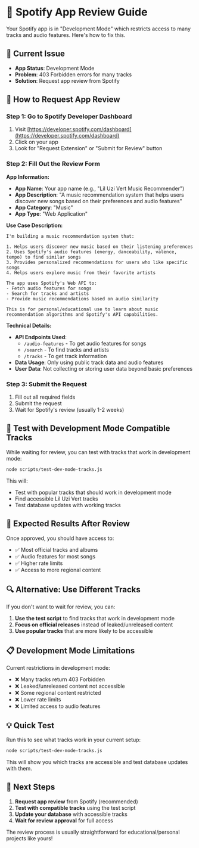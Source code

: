 # 🎵 Spotify App Review Guide

Your Spotify app is in "Development Mode" which restricts access to many tracks and audio features. Here's how to fix this.

## 🚨 **Current Issue**

- **App Status**: Development Mode
- **Problem**: 403 Forbidden errors for many tracks
- **Solution**: Request app review from Spotify

## 🔧 **How to Request App Review**

### **Step 1: Go to Spotify Developer Dashboard**

1. Visit [https://developer.spotify.com/dashboard](https://developer.spotify.com/dashboard)
2. Click on your app
3. Look for "Request Extension" or "Submit for Review" button

### **Step 2: Fill Out the Review Form**

**App Information:**
- **App Name**: Your app name (e.g., "Lil Uzi Vert Music Recommender")
- **App Description**: "A music recommendation system that helps users discover new songs based on their preferences and audio features"
- **App Category**: "Music"
- **App Type**: "Web Application"

**Use Case Description:**
```
I'm building a music recommendation system that:

1. Helps users discover new music based on their listening preferences
2. Uses Spotify's audio features (energy, danceability, valence, tempo) to find similar songs
3. Provides personalized recommendations for users who like specific songs
4. Helps users explore music from their favorite artists

The app uses Spotify's Web API to:
- Fetch audio features for songs
- Search for tracks and artists
- Provide music recommendations based on audio similarity

This is for personal/educational use to learn about music recommendation algorithms and Spotify's API capabilities.
```

**Technical Details:**
- **API Endpoints Used**: 
  - `/audio-features` - To get audio features for songs
  - `/search` - To find tracks and artists
  - `/tracks` - To get track information
- **Data Usage**: Only using public track data and audio features
- **User Data**: Not collecting or storing user data beyond basic preferences

### **Step 3: Submit the Request**

1. Fill out all required fields
2. Submit the request
3. Wait for Spotify's review (usually 1-2 weeks)

## 🧪 **Test with Development Mode Compatible Tracks**

While waiting for review, you can test with tracks that work in development mode:

```bash
node scripts/test-dev-mode-tracks.js
```

This will:
- Test with popular tracks that should work in development mode
- Find accessible Lil Uzi Vert tracks
- Test database updates with working tracks

## 🎯 **Expected Results After Review**

Once approved, you should have access to:
- ✅ Most official tracks and albums
- ✅ Audio features for most songs
- ✅ Higher rate limits
- ✅ Access to more regional content

## 🔍 **Alternative: Use Different Tracks**

If you don't want to wait for review, you can:

1. **Use the test script** to find tracks that work in development mode
2. **Focus on official releases** instead of leaked/unreleased content
3. **Use popular tracks** that are more likely to be accessible

## 📋 **Development Mode Limitations**

Current restrictions in development mode:
- ❌ Many tracks return 403 Forbidden
- ❌ Leaked/unreleased content not accessible
- ❌ Some regional content restricted
- ❌ Lower rate limits
- ❌ Limited access to audio features

## 💡 **Quick Test**

Run this to see what tracks work in your current setup:

```bash
node scripts/test-dev-mode-tracks.js
```

This will show you which tracks are accessible and test database updates with them.

## 🚀 **Next Steps**

1. **Request app review** from Spotify (recommended)
2. **Test with compatible tracks** using the test script
3. **Update your database** with accessible tracks
4. **Wait for review approval** for full access

The review process is usually straightforward for educational/personal projects like yours!
